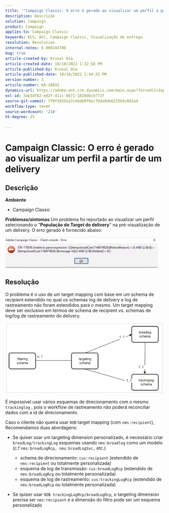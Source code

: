 ```yaml
---
title: '"Campaign Classic: O erro é gerado ao visualizar um perfil a partir de um delivery'''
description: Descrição
solution: Campaign
product: Campaign
applies-to: Campaign Classic
keywords: KCS, ACC, Campaign Classic, Visualização de entrega
resolution: Resolution
internal-notes: E-000244706
bug: true
article-created-by: Krunal Oza
article-created-date: 10/18/2022 1:32:58 PM
article-published-by: Krunal Oza
article-published-date: 10/18/2022 1:44:25 PM
version-number: 3
article-number: KA-16832
dynamics-url: https://adobe-ent.crm.dynamics.com/main.aspx?forceUCI=1&pagetype=entityrecord&etn=knowledgearticle&id=87df405c-e94e-ed11-bba2-00224808679b
exl-id: 3ab3df82-ed2f-411c-8671-1020dbcb772f
source-git-commit: 7f0f5035ea7cebd60f6ec7bda9de6225b6c602a4
workflow-type: tm+mt
source-wordcount: '218'
ht-degree: 2%

---
```


# Campaign Classic: O erro é gerado ao visualizar um perfil a partir de um delivery

## Descrição

<b>Ambiente</b>
- Campaign Classic



<b>Problemas/sintomas</b>
Um problema foi reportado ao visualizar um perfil selecionando o &quot;<b>População do Target do delivery</b>&quot; na pré-visualização de um delivery. O erro gerado é fornecido abaixo:

![](assets/___88df405c-e94e-ed11-bba2-00224808679b___.jpeg)




## Resolução


O problema é o uso de um target mapping com base em um schema de recipient estendido no qual os schemas log de delivery e log de rastreamento não foram estendidos para o mesmo. Um target mapping deve ser exclusivo em termos de schema de recipient vs. schemas de log/log de rastreamento do delivery.

![](assets/3ec555a6-30d1-ec11-a7b5-0022480a8d10.png)

É impossível usar vários esquemas de direcionamento com o mesmo `trackinglog` , pois o workflow de rastreamento não poderá reconciliar dados com a id de direcionamento.

Caso o cliente não queira usar `OOB` target mapping (com `nms:recipient`), Recomendamos duas abordagens:

- Se quiser usar um targeting dimension personalizado, é necessário criar `broadLog/trackingLog` esquemas usando `nms:broadlog` como um modelo (c.f `nms:broadLogRcp, nms:broadLogSvc,` etc.)

   - schema de direcionamento: `cus:recipient` (estendido de `nms:recipient` ou totalmente personalizada)
   - esquema de log de transmissão: `cus:broadLogRcp` (estendido de `nms:broadLogRcp` ou totalmente personalizada)
   - esquema de log de rastreamento: `cus:trackingLogRcp` (estendido de `nms:broadLogRcp` ou totalmente personalizada)
- Se quiser usar `OOB trackingLogRcp/broadLogRcp`, o targeting dimension precisa ser `nms:recipient` e a dimensão do filtro pode ser um esquema personalizado
